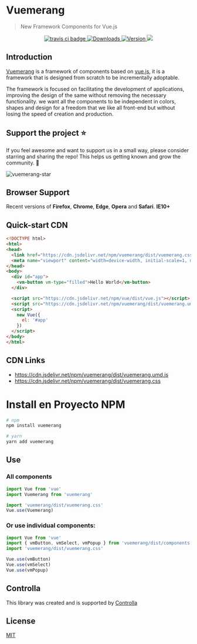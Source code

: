 # Vuemerang

> New Framework Components for Vue.js

  <p align="center">
  <a href="https://travis-ci.org/controlla/vuemerang">
    <img src="https://img.shields.io/travis/controlla/vuemerang.svg" alt="travis ci badge">
  </a>
  <a href="https://www.npmjs.com/package/vuemerang">
    <img src="https://img.shields.io/npm/dm/vuemerang.svg" alt="Downloads">
  </a>
  <a href="https://www.npmjs.com/package/vuemerang">
    <img src="https://img.shields.io/npm/v/vuemerang.svg" alt="Version">
  </a>
  <a href="https://www.npmjs.com/package/vuemerang"><img src="https://img.shields.io/npm/l/vuemerang.svg" /></a>
</p>

## Introduction

[Vuemerang](https://controlla.github.io/vuemerang/) is a framework of components based on [vue.js](https://vuejs.org/), it is a framework that is designed from scratch to be incrementally adoptable.

The framework is focused on facilitating the development of applications, improving the design of the same without removing the necessary functionality. we want all the components to be independent in colors, shapes and design for a freedom that we like all front-end but without losing the speed of creation and production.

## Support the project ⭐

If you feel awesome and want to support us in a small way, please consider starring and sharing the repo! This helps us getting known and grow the community. 🙏

<img src="https://github.com/controlla/vuemerang/blob/master/public/github-vuemerang-star.gif" alt="vuemerang-star" />

## Browser Support
Recent versions of **Firefox**, **Chrome**, **Edge**, **Opera** and **Safari**. **IE10+**

## Quick-start CDN

```html
<!DOCTYPE html>
<html>
<head>
  <link href="https://cdn.jsdelivr.net/npm/vuemerang/dist/vuemerang.css" rel="stylesheet">
  <meta name="viewport" content="width=device-width, initial-scale=1, maximum-scale=1, user-scalable=no, minimal-ui">
</head>
<body>
  <div id="app">
    <vm-button vm-type="filled">Hello World</vm-button>
  </div>

  <script src="https://cdn.jsdelivr.net/npm/vue/dist/vue.js"></script>
  <script src="https://cdn.jsdelivr.net/npm/vuemerang/dist/vuemerang.umd.js"></script>
  <script>
    new Vue({
      el: '#app'
    })
  </script>
</body>
</html>
```

## CDN Links

- https://cdn.jsdelivr.net/npm/vuemerang/dist/vuemerang.umd.js
- https://cdn.jsdelivr.net/npm/vuemerang/dist/vuemerang.css

# Install en Proyecto NPM
``` bash
# npm
npm install vuemerang
```

``` bash
# yarn
yarn add vuemerang
```

## Use

### All components

```javascript
import Vue from 'vue'
import Vuemerang from 'vuemerang'

import 'vuemerang/dist/vuemerang.css'
Vue.use(Vuemerang)
```

### Or use individual components:

```javascript
import Vue from 'vue'
import { vmButton, vmSelect, vmPopup } from 'vuemerang/dist/components'
import 'vuemerang/dist/vuemerang.css'

Vue.use(vmButton)
Vue.use(vmSelect)
Vue.use(vmPopup)
```

## Controlla

This library was created and is supported by [Controlla](http://www.controlla.com.mx/)

## License

[MIT](https://github.com/controlla/vuemerang/blob/master/LICENSE)
